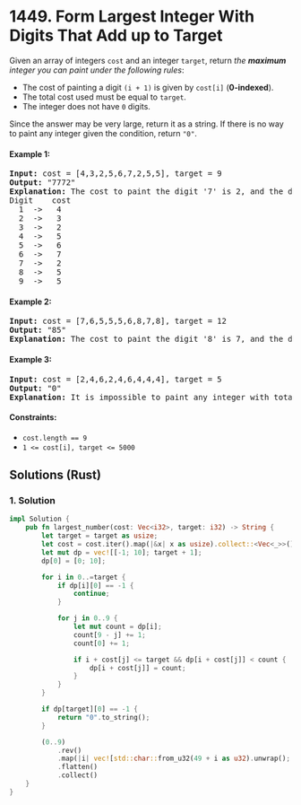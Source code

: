 # 1449. Form Largest Integer With Digits That Add up to Target
Given an array of integers `cost` and an integer `target`, return *the **maximum** integer you can paint under the following rules*:

* The cost of painting a digit `(i + 1)` is given by `cost[i]` (**0-indexed**).
* The total cost used must be equal to `target`.
* The integer does not have `0` digits.

Since the answer may be very large, return it as a string. If there is no way to paint any integer given the condition, return `"0"`.

#### Example 1:
<pre>
<strong>Input:</strong> cost = [4,3,2,5,6,7,2,5,5], target = 9
<strong>Output:</strong> "7772"
<strong>Explanation:</strong> The cost to paint the digit '7' is 2, and the digit '2' is 3. Then cost("7772") = 2*3+ 3*1 = 9. You could also paint "977", but "7772" is the largest number.
Digit    cost
  1  ->   4
  2  ->   3
  3  ->   2
  4  ->   5
  5  ->   6
  6  ->   7
  7  ->   2
  8  ->   5
  9  ->   5
</pre>

#### Example 2:
<pre>
<strong>Input:</strong> cost = [7,6,5,5,5,6,8,7,8], target = 12
<strong>Output:</strong> "85"
<strong>Explanation:</strong> The cost to paint the digit '8' is 7, and the digit '5' is 5. Then cost("85") = 7 + 5 = 12.
</pre>

#### Example 3:
<pre>
<strong>Input:</strong> cost = [2,4,6,2,4,6,4,4,4], target = 5
<strong>Output:</strong> "0"
<strong>Explanation:</strong> It is impossible to paint any integer with total cost equal to target.
</pre>

#### Constraints:
* `cost.length == 9`
* `1 <= cost[i], target <= 5000`

## Solutions (Rust)

### 1. Solution
```Rust
impl Solution {
    pub fn largest_number(cost: Vec<i32>, target: i32) -> String {
        let target = target as usize;
        let cost = cost.iter().map(|&x| x as usize).collect::<Vec<_>>();
        let mut dp = vec![[-1; 10]; target + 1];
        dp[0] = [0; 10];

        for i in 0..=target {
            if dp[i][0] == -1 {
                continue;
            }

            for j in 0..9 {
                let mut count = dp[i];
                count[9 - j] += 1;
                count[0] += 1;

                if i + cost[j] <= target && dp[i + cost[j]] < count {
                    dp[i + cost[j]] = count;
                }
            }
        }

        if dp[target][0] == -1 {
            return "0".to_string();
        }

        (0..9)
            .rev()
            .map(|i| vec![std::char::from_u32(49 + i as u32).unwrap(); dp[target][9 - i] as usize])
            .flatten()
            .collect()
    }
}
```
